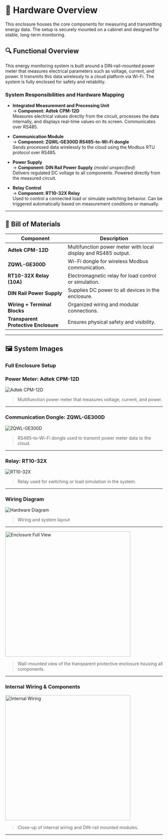 # 🔧 Hardware Overview

This enclosure houses the core components for measuring and transmitting energy data. The setup is securely mounted on a cabinet and designed for stable, long-term monitoring.

## 🔍 Functional Overview

This energy monitoring system is built around a DIN-rail-mounted power meter that measures electrical parameters such as voltage, current, and power. It transmits this data wirelessly to a cloud platform via Wi-Fi. The system is fully enclosed for safety and reliability.

### System Responsibilities and Hardware Mapping

- **Integrated Measurement and Processing Unit**  
  → **Component: Adtek CPM-12D**  
  Measures electrical values directly from the circuit, processes the data internally, and displays real-time values on its screen. Communicates over RS485.

- **Communication Module**  
  → **Component: ZQWL-GE300D RS485-to-Wi-Fi dongle**  
  Sends processed data wirelessly to the cloud using the Modbus RTU protocol over RS485.

- **Power Supply**  
  → **Component: DIN Rail Power Supply** *(model unspecified)*  
  Delivers regulated DC voltage to all components. Powered directly from the measured circuit.

- **Relay Control**  
  → **Component: RT10-32X Relay**  
  Used to control a connected load or simulate switching behavior. Can be triggered automatically based on measurement conditions or manually.

---

## 🧩 Bill of Materials

| Component | Description |
|----------|-------------|
| **Adtek CPM-12D** | Multifunction power meter with local display and RS485 output. |
| **ZQWL-GE300D** | Wi-Fi dongle for wireless Modbus communication. |
| **RT10-32X Relay (10A)** | Electromagnetic relay for load control or simulation. |
| **DIN Rail Power Supply** | Supplies DC power to all devices in the enclosure. |
| **Wiring + Terminal Blocks** | Organized wiring and modular connections. |
| **Transparent Protective Enclosure** | Ensures physical safety and visibility. |

---

## 🖼️ System Images

### Full Enclosure Setup


### Power Meter: Adtek CPM-12D  
![Adtek CPM-12D](./images/Adtek.png)  
> Multifunction power meter that measures voltage, current, and power.

---

### Communication Dongle: ZQWL-GE300D  
![ZQWL-GE300D](./images/ZQWL.png)  
> RS485-to-Wi-Fi dongle used to transmit power meter data to the cloud.

---

### Relay: RT10-32X  
![RT10-32X](./images/RT18.png)  
> Relay used for switching or load simulation in the system.

---

### Wiring Diagram
![Hardware Diagram](./images/Hardware_Diagram.png)  
>  Wiring and system layout

---

<img src="./images/enclosure_full.jpg" alt="Enclosure Full View" width="400"/>

> Wall-mounted view of the transparent protective enclosure housing all components.

---

### Internal Wiring & Components
<img src="./images/enclosure_internal.jpg" alt="Internal Wiring" width="400"/>

> Close-up of internal wiring and DIN-rail mounted modules.

---


